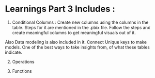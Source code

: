 # Learnings Part 3 Includes : 

1) Conditional Columns : Create new columns using the columns in the table. Steps for it are mentioned in the .pbix file. Follow the steps and create meaningful columns to get meaningful visuals out of it. 

Also Data modeling is also included in it. Connect Unique keys to make models. One of the best ways to take insights from, of what these tables indicate.

2) Operations

3) Functions
